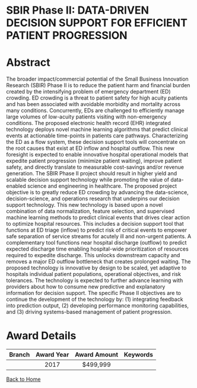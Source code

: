 
SBIR Phase II: DATA-DRIVEN DECISION SUPPORT FOR EFFICIENT PATIENT PROGRESSION
=============================================================================

# Abstract


The broader impact/commercial potential of the Small Business Innovation Research (SBIR) Phase II is to reduce the patient harm and financial burden created by the intensifying problem of emergency department (ED) crowding. ED crowding is a threat to patient safety for high acuity patients and has been associated with avoidable morbidity and mortality across many conditions. Concurrently, EDs are challenged to efficiently manage large volumes of low-acuity patients visiting with non-emergency conditions. The proposed electronic health record (EHR) integrated technology deploys novel machine learning algorithms that predict clinical events at actionable time-points in patients care pathways. Characterizing the ED as a flow system, these decision support tools will concentrate on the root causes that exist at ED inflow and hospital outflow. This new foresight is expected to enable innovative hospital operational models that expedite patient progression (minimize patient waiting), improve patient safety, and directly translate to measurable cost-savings and/or revenue generation. The SBIR Phase II project should result in higher yield and scalable decision support technology while promoting the value of data-enabled science and engineering in healthcare. The proposed project objective is to greatly reduce ED crowding by advancing the data-science, decision-science, and operations research that underpins our decision support technology. This new technology is based upon a novel combination of data normalization, feature selection, and supervised machine learning methods to predict clinical events that drives clear action to optimize hospital resources. This includes a decision support tool that functions at ED triage (inflow) to predict risk of critical events to empower safe separation of service streams for acutely ill and non-urgent patients. A complementary tool functions near hospital discharge (outflow) to predict expected discharge time enabling hospital-wide prioritization of resources required to expedite discharge. This unlocks downstream capacity and removes a major ED outflow bottleneck that creates prolonged waiting. The proposed technology is innovative by design to be scaled, yet adaptive to hospitals individual patient populations, operational objectives, and risk tolerances. The technology is expected to further advance learning with providers about how to consume new predictive and explanatory information for decision support. The specific Phase II objectives are to continue the development of the technology by: (1) integrating feedback into prediction output, (2) developing performance monitoring capabilities, and (3) driving systems-based management of patient progression.  

# Award Details

|Branch|Award Year|Award Amount|Keywords|
| :---: | :---: | :---: | :---: |
||2017|$499,999||
  
  


[Back to Home](https://github.com/chrischow/dod_sbir_awards#330)
